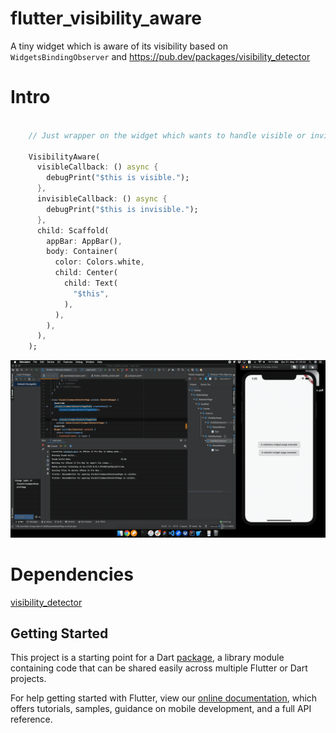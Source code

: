 # flutter_visibility_aware

A tiny widget which is aware of its visibility based on `WidgetsBindingObserver` and 
https://pub.dev/packages/visibility_detector

# Intro

```dart

    // Just wrapper on the widget which wants to handle visible or invisible events. 

    VisibilityAware(
      visibleCallback: () async {
        debugPrint("$this is visible.");
      },
      invisibleCallback: () async {
        debugPrint("$this is invisible.");
      },
      child: Scaffold(
        appBar: AppBar(),
        body: Container(
          color: Colors.white,
          child: Center(
            child: Text(
              "$this",
            ),
          ),
        ),
      ),
    );

```

![](./media/intro.gif)

# Dependencies

[visibility_detector](https://pub.dev/packages/visibility_detector)

## Getting Started

This project is a starting point for a Dart
[package](https://flutter.dev/developing-packages/),
a library module containing code that can be shared easily across
multiple Flutter or Dart projects.

For help getting started with Flutter, view our 
[online documentation](https://flutter.dev/docs), which offers tutorials, 
samples, guidance on mobile development, and a full API reference.
